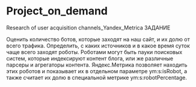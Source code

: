 # Project_on_demand
Research of user acquisition channels_Yandex_Metrica
ЗАДАНИЕ

Оценить количество ботов, которые заходят на наш сайт, и их долю от всего трафика.
Определить, с каких источников и в какое время суток чаще всего заходят роботы.
Роботами могут быть пауки поисковых систем, которые индексируют контент блога, или же различные парсеры и агрегаторы контента. 
Яндекс.Метрика позволяет находить этих роботов и показывает их в отдельном параметрe ym:s:isRobot, а также считает их долю 
в специальной метрике ym:s:robotPercentage.
